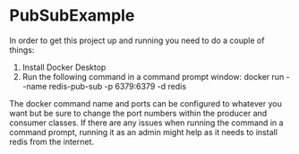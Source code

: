 # PubSubExample

In order to get this project up and running you need to do a couple of things:
  1. Install Docker Desktop
  2. Run the following command in a command prompt window: docker run --name redis-pub-sub -p 6379:6379 -d redis

The docker command name and ports can be configured to whatever you want but be sure to change the port numbers within the producer and consumer classes.
If there are any issues when running the command in a command prompt, running it as an admin might help as it needs to install redis from the internet.
